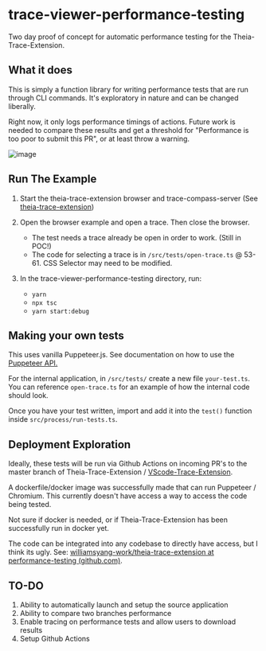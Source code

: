 # trace-viewer-performance-testing

Two day proof of concept for automatic performance testing for the Theia-Trace-Extension.

## What it does
This is simply a function library for writing performance tests that are run through CLI commands.  It's exploratory in nature and can be changed liberally. 

Right now, it only logs performance timings of actions.  Future work is needed to compare these results and get a threshold for "Performance is too poor to submit this PR", or at least throw a warning.

![image](https://user-images.githubusercontent.com/98342456/195694035-6ce4e1f0-d939-4e2f-a00b-181e1def6fff.png)

## Run The Example
1) Start the theia-trace-extension browser and trace-compass-server (See [theia-trace-extension](https://github.com/eclipse-cdt-cloud/theia-trace-extension))
2) Open the browser example and open a trace.  Then close the browser.
	 - The test needs a trace already be open in order to work.  (Still in POC!)
	 - The code for selecting a trace is in `/src/tests/open-trace.ts` @ 53-61.  CSS Selector may need to be modified.

3) In the trace-viewer-performance-testing directory, run:
	 - `yarn` 
	 - `npx tsc` 
	 - `yarn start:debug`

## Making your own tests
This uses vanilla Puppeteer.js.  See documentation on how to use the [Puppeteer API.](https://pptr.dev/api/)

For the internal application, in `/src/tests/` create a new file `your-test.ts`.  You can reference `open-trace.ts` for an example of how the internal code should look.

Once you have your test written, import and add it into the `test()` function inside `src/process/run-tests.ts`.

## Deployment Exploration

Ideally, these tests will be run via Github Actions on incoming PR's to the master branch of Theia-Trace-Extension / [VScode-Trace-Extension](https://github.com/theia-ide/vscode-trace-extension/issues).

A dockerfile/docker image was successfully made that can run Puppeteer / Chromium.  This currently doesn't have access a way to access the code being tested.

Not sure if docker is needed, or if Theia-Trace-Extension has been successfully run in docker yet.

The code can be integrated into any codebase to directly have access, but I think its ugly.  See: [williamsyang-work/theia-trace-extension at performance-testing (github.com)](https://github.com/williamsyang-work/theia-trace-extension/tree/performance-testing).

## TO-DO
1) Ability to automatically launch and setup the source application
2) Ability to compare two branches performance
3) Enable tracing on performance tests and allow users to download results
4) Setup Github Actions
